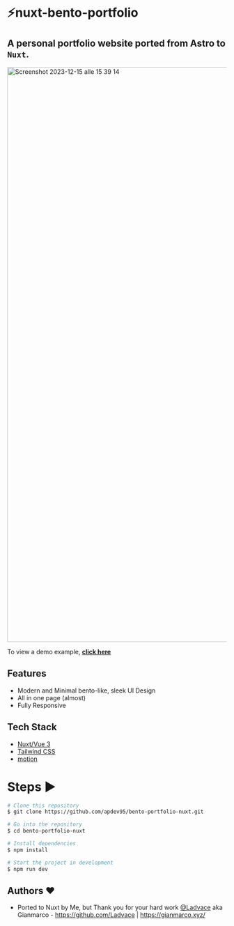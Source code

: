 # ⚡️nuxt-bento-portfolio

## A personal portfolio website ported from Astro to `Nuxt`.

<img width="1320" alt="Screenshot 2023-12-15 alle 15 39 14" src="https://github.com/apdev95/bento-portfolio-nuxt/assets/73004253/37b120e1-6000-435d-bf8c-c65248f495c6">

To view a demo example, **[click here](https://andreapuglisi.io/)**

## Features

- Modern and Minimal bento-like, sleek UI Design
- All in one page (almost)
- Fully Responsive

## Tech Stack

- [Nuxt/Vue 3](https://nuxt.com/)
- [Tailwind CSS](https://tailwindcss.com/)
- [motion](https://motion.dev/)

# Steps ▶️

```bash
# Clone this repository
$ git clone https://github.com/apdev95/bento-portfolio-nuxt.git
```

```bash
# Go into the repository
$ cd bento-portfolio-nuxt
```

```bash
# Install dependencies
$ npm install
```

```bash
# Start the project in development
$ npm run dev
```
## Authors ❤️

- Ported to Nuxt by Me, but Thank you for your hard work [@Ladvace](https://www.github.com/Ladvace) aka Gianmarco - https://github.com/Ladvace | https://gianmarco.xyz/ 
